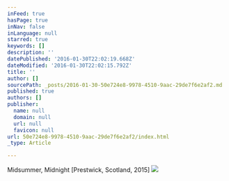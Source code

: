 ```yaml
---
inFeed: true
hasPage: true
inNav: false
inLanguage: null
starred: true
keywords: []
description: ''
datePublished: '2016-01-30T22:02:19.668Z'
dateModified: '2016-01-30T22:02:15.792Z'
title: ''
author: []
sourcePath: _posts/2016-01-30-50e724e8-9978-4510-9aac-29de7f6e2af2.md
published: true
authors: []
publisher:
  name: null
  domain: null
  url: null
  favicon: null
url: 50e724e8-9978-4510-9aac-29de7f6e2af2/index.html
_type: Article

---
```

Midsummer, Midnight \[Prestwick, Scotland, 2015\]
![](https://the-grid-user-content.s3-us-west-2.amazonaws.com/515ebb01-bc25-4e0b-aa5c-2c5835bf595a.JPG)